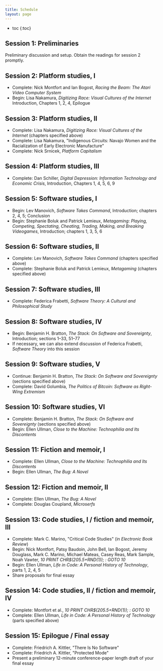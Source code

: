 ```yaml
---
title: Schedule
layout: page
---
```


* toc
{:toc}

## Session 1: Preliminaries

Preliminary discussion and setup. Obtain the readings for session 2 promptly.

## Session 2: Platform studies, I

- Complete: Nick Montfort and Ian Bogost, *Racing the Beam: The Atari Video Computer System*
- Begin: Lisa Nakamura, *Digitizing Race: Visual Cultures of the Internet* Introduction, Chapters 1, 2, 4, Epilogue

## Session 3: Platform studies, II

- Complete: Lisa Nakamura, *Digitizing Race: Visual Cultures of the Internet* (chapters specified above)
- Complete: Lisa Nakamura, "Indigenous Circuits: Navajo Women and the Racialization of Early Electronic Manufacture"
- Complete: Nick Srnicek, *Platform Capitalism*

## Session 4: Platform studies, III

- Complete: Dan Schiller, *Digital Depression: Information Technology and Economic Crisis*, Introduction, Chapters 1, 4, 5, 6, 9

## Session 5: Software studies, I

- Begin: Lev Manovich, *Software Takes Command*, Introduction; chapters 2, 4, 5; Conclusion
- Begin: Stephanie Boluk and Patrick Lemieux, *Metagaming: Playing, Competing, Spectating, Cheating, Trading, Making, and Breaking Videogames*, Introduction; chapters 1, 3, 5, 6

## Session 6: Software studies, II

- Complete: Lev Manovich, *Software Takes Command* (chapters specified above)
- Complete: Stephanie Boluk and Patrick Lemieux, *Metagaming* (chapters specified above)

## Session 7: Software studies, III

- Complete: Federica Frabetti, *Software Theory: A Cultural and Philosophical Study*

## Session 8: Software studies, IV

- Begin: Benjamin H. Bratton, *The Stack: On Software and Sovereignty*, Introduction; sections 1–33, 51–77
- If necessary, we can also extend discussion of Federica Frabetti, *Software Theory* into this session

## Session 9: Software studies, V

- Continue: Benjamin H. Bratton, *The Stack: On Software and Sovereignty* (sections specified above)
- Complete: David Golumbia, *The Politics of Bitcoin: Software as Right-Wing Extremism*

## Session 10: Software studies, VI

- Complete: Benjamin H. Bratton, *The Stack: On Software and Sovereignty* (sections specified above)
- Begin: Ellen Ullman, *Close to the Machine: Technophilia and Its Discontents*

## Session 11: Fiction and memoir, I

- Complete: Ellen Ullman, *Close to the Machine: Technophilia and Its Discontents*
- Begin: Ellen Ullman, *The Bug: A Novel*

## Session 12: Fiction and memoir, II

- Complete: Ellen Ullman, *The Bug: A Novel*
- Complete: Douglas Coupland, *Microserfs*

## Session 13: Code studies, I / fiction and memoir, III

- Complete: Mark C. Marino, "Critical Code Studies" (in *Electronic Book Review*)
- Begin: Nick Montfort, Patsy Baudoin, John Bell, Ian Bogost, Jeremy Douglass, Mark C. Marino, Michael Mateas, Casey Reas, Mark Sample, Noah Vawter, *10 PRINT CHR$(205.5+RND(1)); : GOTO 10*
- Begin: Ellen Ullman, *Life in Code: A Personal History of Technology*, parts 1, 2, 4, 5
- Share proposals for final essay

## Session 14: Code studies, II / fiction and memoir, IV

- Complete: Montfort et al., *10 PRINT CHR$(205.5+RND(1)); : GOTO 10*
- Complete: Ellen Ullman, *Life in Code: A Personal History of Technology* (parts specified above)

## Session 15: Epilogue / Final essay

- Complete: Friedrich A. Kittler, "There Is No Software"
- Complete: Friedrich A. Kittler, "Protected Mode"
- Present a preliminary 12-minute conference-paper length draft of your final essay
